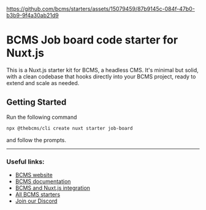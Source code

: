 https://github.com/bcms/starters/assets/15079459/87b9145c-084f-47b0-b3b9-9f4a30ab21d9

# BCMS Job board code starter for Nuxt.js

This is a Nuxt.js starter kit for BCMS, a headless CMS. It's minimal but solid, with a clean codebase that hooks directly into your BCMS project, ready to extend and scale as needed.

## Getting Started

Run the following command

```bash
npx @thebcms/cli create nuxt starter job-board
```

and follow the prompts.

---

### Useful links:

-   [BCMS website](https://thebcms.com/)
-   [BCMS documentation](https://thebcms.com/docs/)
-   [BCMS and Nuxt.js integration](https://thebcms.com/docs/integrations/nuxt-js)
-   [All BCMS starters](https://thebcms.com/starters)
-   [Join our Discord](https://discord.com/invite/SYBY89ccaR)
